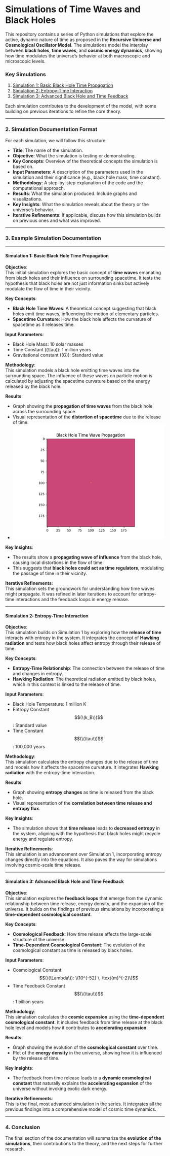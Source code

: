 # Simulations of Time Waves and Black Holes

This repository contains a series of Python simulations that explore the active, dynamic nature of time as proposed in the **Recursive Universe and Cosmological Oscillator Model**. The simulations model the interplay between **black holes**, **time waves**, and **cosmic energy dynamics**, showing how time modulates the universe’s behavior at both macroscopic and microscopic levels.

### **Key Simulations**
1. [Simulation 1: Basic Black Hole Time Propagation](#simulation-1)
2. [Simulation 2: Entropy-Time Interaction](#simulation-2)
3. [Simulation 3: Advanced Black Hole and Time Feedback](#simulation-3)

Each simulation contributes to the development of the model, with some building on previous iterations to refine the core theory.

---

### **2. Simulation Documentation Format**

For each simulation, we will follow this structure:

- **Title**: The name of the simulation.
- **Objective**: What the simulation is testing or demonstrating.
- **Key Concepts**: Overview of the theoretical concepts the simulation is based on.
- **Input Parameters**: A description of the parameters used in the simulation and their significance (e.g., black hole mass, time constant).
- **Methodology**: A step-by-step explanation of the code and the computational approach.
- **Results**: What the simulation produced. Include graphs and visualizations.
- **Key Insights**: What the simulation reveals about the theory or the universe’s behavior.
- **Iterative Refinements**: If applicable, discuss how this simulation builds on previous ones and what was improved.

---

### **3. Example Simulation Documentation**

---

#### **Simulation 1: Basic Black Hole Time Propagation**

**Objective**:  
This initial simulation explores the basic concept of **time waves** emanating from black holes and their influence on surrounding spacetime. It tests the hypothesis that black holes are not just information sinks but actively modulate the flow of time in their vicinity.

**Key Concepts**:  
- **Black Hole Time Waves**: A theoretical concept suggesting that black holes emit time waves, influencing the motion of elementary particles.
- **Spacetime Curvature**: How the black hole affects the curvature of spacetime as it releases time.

**Input Parameters**:  
- Black Hole Mass: 10 solar masses
- Time Constant (\(\tau\)): 1 million years
- Gravitational constant (\(G\)): Standard value

**Methodology**:  
This simulation models a black hole emitting time waves into the surrounding space. The influence of these waves on particle motion is calculated by adjusting the spacetime curvature based on the energy released by the black hole.

**Results**:  
- Graph showing the **propagation of time waves** from the black hole across the surrounding space.
- Visual representation of the **distortion of spacetime** due to the release of time.
- ![Black Hole Time Wave Propagation](/images/black_hole_time_waves.png)

  
**Key Insights**:  
- The results show a **propagating wave of influence** from the black hole, causing local distortions in the flow of time.
- This suggests that **black holes could act as time regulators**, modulating the passage of time in their vicinity.

**Iterative Refinements**:  
This simulation sets the groundwork for understanding how time waves might propagate. It was refined in later iterations to account for entropy-time interactions and the feedback loops in energy release.

---

#### **Simulation 2: Entropy-Time Interaction**

**Objective**:  
This simulation builds on Simulation 1 by exploring how the **release of time** interacts with entropy in the system. It integrates the concept of **Hawking radiation** and tests how black holes affect entropy through their release of time.

**Key Concepts**:  
- **Entropy-Time Relationship**: The connection between the release of time and changes in entropy.
- **Hawking Radiation**: The theoretical radiation emitted by black holes, which in this context is linked to the release of time.

**Input Parameters**:  
- Black Hole Temperature: 1 million K
- Entropy Constant $$(\(k_B\))$$: Standard value
- Time Constant $$(\(\tau\))$$: 100,000 years

**Methodology**:  
This simulation calculates the entropy changes due to the release of time and models how it affects the spacetime curvature. It integrates **Hawking radiation** with the entropy-time interaction.

**Results**:  
- Graph showing **entropy changes** as time is released from the black hole.
- Visual representation of the **correlation between time release and entropy flux**.

**Key Insights**:  
- The simulation shows that **time release** leads to **decreased entropy** in the system, aligning with the hypothesis that black holes might recycle energy and regulate entropy.
  
**Iterative Refinements**:  
This simulation is an advancement over Simulation 1, incorporating entropy changes directly into the equations. It also paves the way for simulations involving cosmic-scale time release.

---

#### **Simulation 3: Advanced Black Hole and Time Feedback**

**Objective**:  
This simulation explores the **feedback loops** that emerge from the dynamic relationship between time release, energy density, and the expansion of the universe. It builds on the findings of previous simulations by incorporating a **time-dependent cosmological constant**.

**Key Concepts**:  
- **Cosmological Feedback**: How time release affects the large-scale structure of the universe.
- **Time-Dependent Cosmological Constant**: The evolution of the cosmological constant as time is released by black holes.

**Input Parameters**:  
- Cosmological Constant $$(\(\Lambda\)): \(10^{-52} \, \text{m}^{-2}\)$$
- Time Feedback Constant $$(\(\tau\))$$: 1 billion years

**Methodology**:  
This simulation calculates the **cosmic expansion** using the **time-dependent cosmological constant**. It includes feedback from time release at the black hole level and models how it contributes to **accelerating expansion**.

**Results**:  
- Graph showing the evolution of the **cosmological constant** over time.
- Plot of the **energy density** in the universe, showing how it is influenced by the release of time.

**Key Insights**:  
- The feedback from time release leads to a **dynamic cosmological constant** that naturally explains the **accelerating expansion** of the universe without invoking exotic dark energy.
  
**Iterative Refinements**:  
This is the final, most advanced simulation in the series. It integrates all the previous findings into a comprehensive model of cosmic time dynamics.

---

### **4. Conclusion**

The final section of the documentation will summarize the **evolution of the simulations**, their contributions to the theory, and the next steps for further research.
